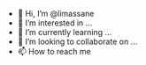 - 👋 Hi, I’m @limassane  
- 👀 I’m interested in ...
- 🌱 I’m currently learning ...
- 💞️ I’m looking to collaborate on ... 
- 📫 How to reach me    

<!---
limassane/limassane is a ✨ special ✨ repository because its `README.md` (this file) appears on your GitHub profile.
You can click the Preview link to take a look at your changes.
--->
